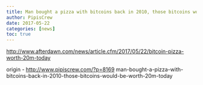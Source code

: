 ```yaml
---
title: Man bought a pizza with bitcoins back in 2010, those bitcoins would be worth $20M today
author: PipisCrew
date: 2017-05-22
categories: [news]
toc: true
---
```


http://www.afterdawn.com/news/article.cfm/2017/05/22/bitcoin-pizza-worth-20m-today

origin - http://www.pipiscrew.com/?p=8169 man-bought-a-pizza-with-bitcoins-back-in-2010-those-bitcoins-would-be-worth-20m-today